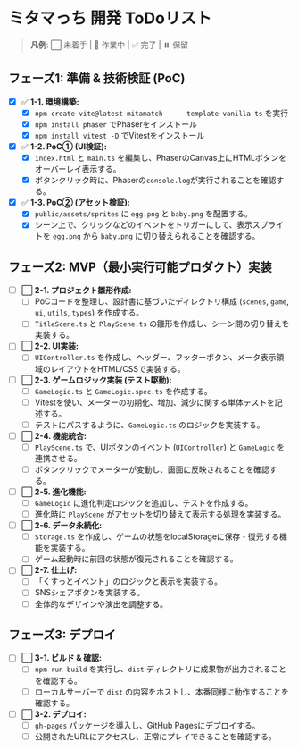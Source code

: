 # ミタマっち 開発 ToDoリスト

> **凡例**: ⬜️ 未着手 | 🚧 作業中 | ✅ 完了 | ⏸️ 保留

## フェーズ1: 準備 & 技術検証 (PoC)

- [x] ✅ **1-1. 環境構築:**
    - [x] `npm create vite@latest mitamatch -- --template vanilla-ts` を実行
    - [x] `npm install phaser` でPhaserをインストール
    - [x] `npm install vitest -D` でVitestをインストール
- [x] ✅ **1-2. PoC① (UI検証):**
    - [x] `index.html` と `main.ts` を編集し、PhaserのCanvas上にHTMLボタンをオーバーレイ表示する。
    - [x] ボタンクリック時に、Phaserの`console.log`が実行されることを確認する。
- [x] ✅ **1-3. PoC② (アセット検証):**
    - [x] `public/assets/sprites` に `egg.png` と `baby.png` を配置する。
    - [x] シーン上で、クリックなどのイベントをトリガーにして、表示スプライトを `egg.png` から `baby.png` に切り替えられることを確認する。

## フェーズ2: MVP（最小実行可能プロダクト）実装

- [ ] ⬜️ **2-1. プロジェクト雛形作成:**
    - [ ] PoCコードを整理し、設計書に基づいたディレクトリ構成 (`scenes`, `game`, `ui`, `utils`, `types`) を作成する。
    - [ ] `TitleScene.ts` と `PlayScene.ts` の雛形を作成し、シーン間の切り替えを実装する。
- [ ] ⬜️ **2-2. UI実装:**
    - [ ] `UIController.ts` を作成し、ヘッダー、フッターボタン、メータ表示領域のレイアウトをHTML/CSSで実装する。
- [ ] ⬜️ **2-3. ゲームロジック実装 (テスト駆動):**
    - [ ] `GameLogic.ts` と `GameLogic.spec.ts` を作成する。
    - [ ] Vitestを使い、メーターの初期化、増加、減少に関する単体テストを記述する。
    - [ ] テストにパスするように、`GameLogic.ts` のロジックを実装する。
- [ ] ⬜️ **2-4. 機能統合:**
    - [ ] `PlayScene.ts` で、UIボタンのイベント (`UIController`) と `GameLogic` を連携させる。
    - [ ] ボタンクリックでメーターが変動し、画面に反映されることを確認する。
- [ ] ⬜️ **2-5. 進化機能:**
    - [ ] `GameLogic` に進化判定ロジックを追加し、テストを作成する。
    - [ ] 進化時に `PlayScene` がアセットを切り替えて表示する処理を実装する。
- [ ] ⬜️ **2-6. データ永続化:**
    - [ ] `Storage.ts` を作成し、ゲームの状態をlocalStorageに保存・復元する機能を実装する。
    - [ ] ゲーム起動時に前回の状態が復元されることを確認する。
- [ ] ⬜️ **2-7. 仕上げ:**
    - [ ] 「くすっとイベント」のロジックと表示を実装する。
    - [ ] SNSシェアボタンを実装する。
    - [ ] 全体的なデザインや演出を調整する。

## フェーズ3: デプロイ

- [ ] ⬜️ **3-1. ビルド & 確認:**
    - [ ] `npm run build` を実行し、`dist` ディレクトリに成果物が出力されることを確認する。
    - [ ] ローカルサーバーで `dist` の内容をホストし、本番同様に動作することを確認する。
- [ ] ⬜️ **3-2. デプロイ:**
    - [ ] `gh-pages` パッケージを導入し、GitHub Pagesにデプロイする。
    - [ ] 公開されたURLにアクセスし、正常にプレイできることを確認する。
